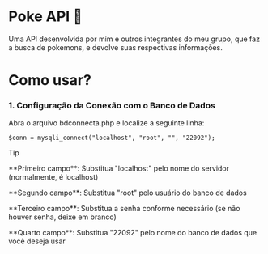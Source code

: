 <h1>Poke API 🔎</h1>
<p>Uma API desenvolvida por mim e outros integrantes do meu grupo, que faz a busca de pokemons, e devolve suas respectivas informações.</p>

<h1>Como usar?</h1>
<h3>1. Configuração da Conexão com o Banco de Dados</h3>

<p>Abra o arquivo bdconnecta.php e localize a seguinte linha:</p>

```
$conn = mysqli_connect("localhost", "root", "", "22092");
```
> [!Tip]
> <p>**Primeiro campo**: Substitua "localhost" pelo nome do servidor (normalmente, é localhost)</p>
> <p>**Segundo campo**: Substitua "root" pelo usuário do banco de dados</p>
> <p>**Terceiro campo**: Substitua a senha conforme necessário (se não houver senha, deixe em branco)</p>
> <p>**Quarto campo**: Substitua "22092" pelo nome do banco de dados que você deseja usar</p>

